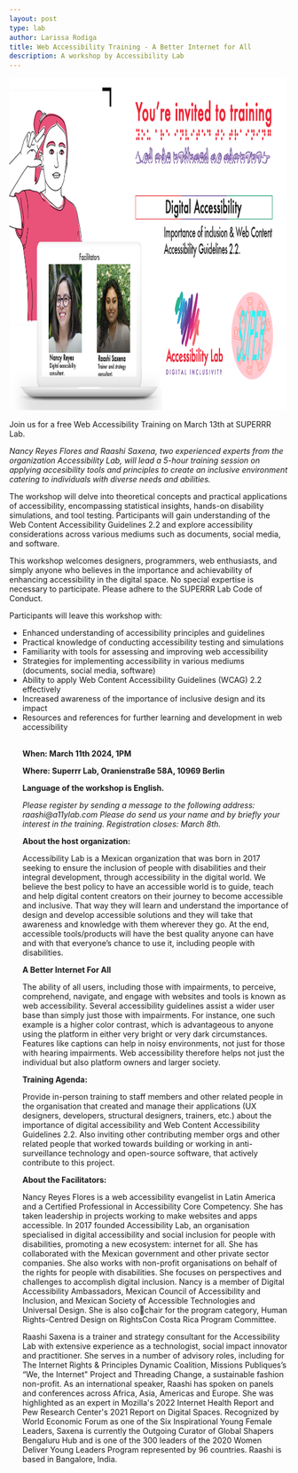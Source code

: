 ```yaml
---
layout: post
type: lab
author: Larissa Rodiga
title: Web Accessibility Training - A Better Internet for All
description: A workshop by Accessibility Lab 
---
```


<img src="/assets/img/blog/accessibilitybanner.png" alt="visual invite" width="500" height="600">
<p>Join us for a free Web Accessibility Training on March 13th at SUPERRR Lab.</p>
<p><em>Nancy Reyes Flores and Raashi Saxena, two experienced experts from the organization 
Accessibility Lab, will lead a 5-hour training session on applying accesibility tools and principles
to create an inclusive environment catering to individuals with diverse needs and abilities. </em></p>

<p>The workshop will delve into theoretical concepts and practical applications of accessibility, 
encompassing statistical insights, hands-on disability simulations, and tool testing. Participants 
will gain understanding of the Web Content Accessibility Guidelines 2.2 and explore 
accessibility considerations across various mediums such as documents, social media, and 
software. </p>

<p>This workshop welcomes designers, programmers, web enthusiasts, and simply anyone who 
believes in the importance and achievability of enhancing accessibility in the digital space. No 
special expertise is necessary to participate. Please adhere to the SUPERRR Lab Code of 
Conduct. </p>

<p> Participants will leave this workshop with: </p>
<ul><li>Enhanced understanding of accessibility principles and guidelines</li>
<li>Practical knowledge of conducting accessibility testing and simulations </li>
<li>Familiarity with tools for assessing and improving web accessibility</li>
<li>Strategies for implementing accessibility in various mediums (documents, social 
media, software) </li>
<li>Ability to apply Web Content Accessibility Guidelines (WCAG) 2.2 effectively</li>
<li>Increased awareness of the importance of inclusive design and its impact</li>
<li>Resources and references for further learning and development in web accessibility</li>
<br>

<p><b>When: March 11th 2024, 1PM </b> </p>
<p><b>Where: Superrr Lab, Oranienstraße 58A, 10969 Berlin </b> </p>
<p><b>Language of the workshop is English. </b> </p>

<p><em>Please register by sending a message to the following address: raashi@a11ylab.com
Please do send us your name and by briefly your interest in the training. Registration closes: 
March 8th.</em></p>

<p><b>About the host organization:</b> </p>
<p>Accessibility Lab is a Mexican organization that was born in 2017 seeking to ensure the inclusion of people with disabilities and their integral development, through accessibility in the digital world. We believe the best policy to have an accessible world is to guide, teach and help digital content creators on their journey to become accessible and inclusive. That way they will learn and understand the importance of design and develop accessible solutions and they will take that awareness and knowledge with them wherever they go. At the end, accessible tools/products will have the best quality anyone can have and with that everyone’s chance to use it, including people with disabilities. </p>

<p><b>A Better Internet For All</b> </p>

<p>The ability of all users, including those with impairments, to perceive, comprehend, navigate, 
and engage with websites and tools is known as web accessibility. Several accessibility 
guidelines assist a wider user base than simply just those with impairments. For instance, one 
such example is a higher color contrast, which is advantageous to anyone using the platform in 
either very bright or very dark circumstances. Features like captions can help in noisy 
environments, not just for those with hearing impairments. Web accessibility therefore helps not 
just the individual but also platform owners and larger society. </p>

<p><b>Training Agenda:</b> </p>

<p>Provide in-person training to staff members and other related people in the organisation that 
created and manage their applications (UX designers, developers, structural designers, trainers, 
etc.) about the importance of digital accessibility and Web Content Accessibility Guidelines 2.2. 
Also inviting other contributing member orgs and other related people that worked towards 
building or working in anti-surveillance technology and open-source software, that actively 
contribute to this project.</p>

<p><b>About the Facilitators:</b> </p>

<p> Nancy Reyes Flores is a web accessibility evangelist in Latin America and a Certified 
Professional in Accessibility Core Competency. She has taken leadership in projects working to 
make websites and apps accessible.
In 2017 founded Accessibility Lab, an organisation specialised in digital accessibility and social 
inclusion for people with disabilities, promoting a new ecosystem: internet for all.
She has collaborated with the Mexican government and other private sector companies.
She also works with non-profit organisations on behalf of the rights for people with disabilities.
She focuses on perspectives and challenges to accomplish digital inclusion. Nancy is a member of Digital Accessibility Ambassadors, Mexican Council of Accessibility and 
Inclusion, and Mexican Society of Accessible Technologies and Universal Design. She is also cochair for the program category, Human Rights-Centred Design on RightsCon Costa Rica Program 
Committee.

</p>


<p> Raashi Saxena is a trainer and strategy consultant for the Accessibility Lab with extensive 
experience as a technologist, social impact innovator and practitioner. She serves in a number 
of advisory roles, including for The Internet Rights & Principles Dynamic Coalition, Missions 
Publiques’s “We, the Internet" Project and Threading Change, a sustainable fashion non-profit. 
As an international speaker, Raashi has spoken on panels and conferences across Africa, Asia, 
Americas and Europe. She was highlighted as an expert in Mozilla's 2022 Internet Health Report 
and Pew Research Center's 2021 Report on Digital Spaces. Recognized by World Economic 
Forum as one of the Six Inspirational Young Female Leaders, Saxena is currently the Outgoing 
Curator of Global Shapers Bengaluru Hub and is one of the 300 leaders of the 2020 Women 
Deliver Young Leaders Program represented by 96 countries. Raashi is based in Bangalore, India.</p>
